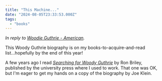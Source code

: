 ```yaml
---
title: "This Machine..."
date: "2024-08-05T23:33:53.000Z"
tags: 
  - "books"
---
```


_In reply to [Woodie Guthrie - American](https://linkage.lol/woodie-guthrie-american/)._

This Woody Guthrie biography is on my books-to-acquire-and-read list...hopefully by the end of this year!

A few years ago I read _[Searching for Woody Guthrie](https://bookshop.org/a/21729/9781621905332)_ by Ron Briley, published by the university press where I used to work. That one was OK, but I'm eager to get my hands on a copy of the biography by Joe Klein.
